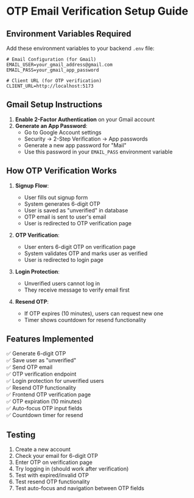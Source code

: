 # OTP Email Verification Setup Guide

## Environment Variables Required

Add these environment variables to your backend `.env` file:

```env
# Email Configuration (for Gmail)
EMAIL_USER=your_gmail_address@gmail.com
EMAIL_PASS=your_gmail_app_password

# Client URL (for OTP verification)
CLIENT_URL=http://localhost:5173
```

## Gmail Setup Instructions

1. **Enable 2-Factor Authentication** on your Gmail account
2. **Generate an App Password**:
   - Go to Google Account settings
   - Security → 2-Step Verification → App passwords
   - Generate a new app password for "Mail"
   - Use this password in your `EMAIL_PASS` environment variable

## How OTP Verification Works

1. **Signup Flow**:
   - User fills out signup form
   - System generates 6-digit OTP
   - User is saved as "unverified" in database
   - OTP email is sent to user's email
   - User is redirected to OTP verification page

2. **OTP Verification**:
   - User enters 6-digit OTP on verification page
   - System validates OTP and marks user as verified
   - User is redirected to login page

3. **Login Protection**:
   - Unverified users cannot log in
   - They receive message to verify email first

4. **Resend OTP**:
   - If OTP expires (10 minutes), users can request new one
   - Timer shows countdown for resend functionality

## Features Implemented

✅ Generate 6-digit OTP  
✅ Save user as "unverified"  
✅ Send OTP email  
✅ OTP verification endpoint  
✅ Login protection for unverified users  
✅ Resend OTP functionality  
✅ Frontend OTP verification page  
✅ OTP expiration (10 minutes)  
✅ Auto-focus OTP input fields  
✅ Countdown timer for resend  

## Testing

1. Create a new account
2. Check your email for 6-digit OTP
3. Enter OTP on verification page
4. Try logging in (should work after verification)
5. Test with expired/invalid OTP
6. Test resend OTP functionality
7. Test auto-focus and navigation between OTP fields 
